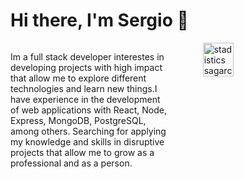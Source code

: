 # Hi there, I'm Sergio 👋

  <div style="display: flex;flex-direction: row;justify-content: space-between;">
  <p style="width: 50%;">Im a full stack developer interestes in developing projects with high impact that allow me to explore different technologies and learn new things.I have experience in the development of web applications with React, Node, Express, MongoDB, PostgreSQL, among others. Searching for applying my knowledge and skills in disruptive projects that allow me to grow as a professional and as a person.</p>
  <picture>
    <source media="(prefers-color-scheme: dark)" srcset="https://github-readme-stats.vercel.app/api?username=sagarciaescobar&theme=cobalt">
    <source media="(prefers-color-scheme: light)" srcset="YOUR-LIGHTMODE-IMAGE">
    <img style="width: 50%;"  alt="stadistics sagarciaescobar" src="https://github-readme-stats.vercel.app/api?username=sagarciaescobar&theme=highlight">
  </picture>
  </div>

<!--
**sagarciaescobar/sagarciaescobar** is a ✨ _special_ ✨ repository because its `README.md` (this file) appears on your GitHub profile.

Here are some ideas to get you started:

- 🔭 I’m currently working on ...
- 🌱 I’m currently learning ...
- 👯 I’m looking to collaborate on ...
- 🤔 I’m looking for help with ...
- 💬 Ask me about ...
- 📫 How to reach me: ...
- 😄 Pronouns: ...
- ⚡ Fun fact: ...
  -->
